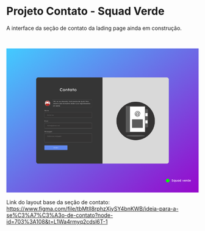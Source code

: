 # Projeto Contato - Squad Verde
 
A interface da seção de contato da lading page ainda em construção.

<br>

![alt text](assets/img/readme_img.png)

Link do layout base da seção de contato: https://www.figma.com/file/tbMtll8rphzXjySY4bnKWB/ideia-para-a-se%C3%A7%C3%A3o-de-contato?node-id=703%3A108&t=L1Wa4rmyq2cdsl6T-1